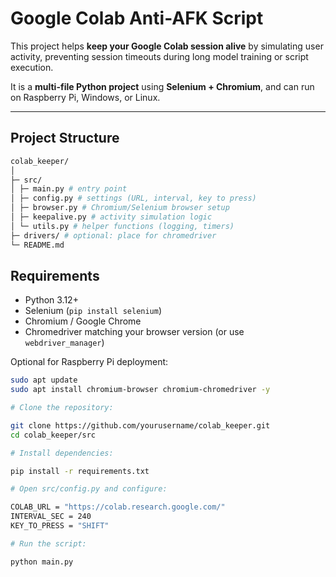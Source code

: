 ﻿# Google Colab Anti-AFK Script 

This project helps **keep your Google Colab session alive** by simulating user activity, preventing session timeouts during long model training or script execution.  

It is a **multi-file Python project** using **Selenium + Chromium**, and can run on Raspberry Pi, Windows, or Linux.

---

## Project Structure
```bash
colab_keeper/
│
├─ src/
│ ├─ main.py # entry point
│ ├─ config.py # settings (URL, interval, key to press)
│ ├─ browser.py # Chromium/Selenium browser setup
│ ├─ keepalive.py # activity simulation logic
│ └─ utils.py # helper functions (logging, timers)
├─ drivers/ # optional: place for chromedriver
└─ README.md
```

## Requirements

- Python 3.12+  
- Selenium (`pip install selenium`)  
- Chromium / Google Chrome  
- Chromedriver matching your browser version (or use `webdriver_manager`)  

Optional for Raspberry Pi deployment:
```bash
sudo apt update
sudo apt install chromium-browser chromium-chromedriver -y

# Clone the repository:

git clone https://github.com/yourusername/colab_keeper.git
cd colab_keeper/src

# Install dependencies:

pip install -r requirements.txt

# Open src/config.py and configure:

COLAB_URL = "https://colab.research.google.com/"
INTERVAL_SEC = 240
KEY_TO_PRESS = "SHIFT"

# Run the script:

python main.py
```

